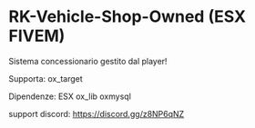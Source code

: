 # RK-Vehicle-Shop-Owned  (ESX FIVEM)
Sistema concessionario gestito dal player!

Supporta: ox_target

Dipendenze: ESX
            ox_lib
            oxmysql

support discord: https://discord.gg/z8NP6qNZ

